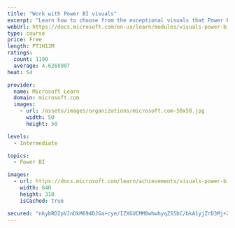 ```yaml
---
title: "Work with Power BI visuals"
excerpt: "Learn how to choose from the exceptional visuals that Power BI makes available to you. Formatting visuals will direct the user’s attention to exactly where you want it, while helping to make the visual easier to read and interpret. You will also learn about how to use key performance indicators (KPIs)."
webUrl: https://docs.microsoft.com/en-us/learn/modules/visuals-power-bi/
type: course
price: Free
length: PT1H13M
ratings:
  count: 1190
  average: 4.6268907
heat: 54

provider:
  name: Microsoft Learn
  domain: microsoft.com
  images:
    - url: /assets/images/organizations/microsoft.com-50x50.jpg
      width: 50
      height: 50

levels:
  - Intermediate

topics:
  - Power BI

images:
  - url: https://docs.microsoft.com/learn/achievements/visuals-power-bi-social.png
    width: 640
    height: 318
    isCached: true

secured: "nkybRDIpVJnDkM694DJGa+cye/IZXGUCMM8whwhyqZS5bC/bkA1yjZrD3Mj+Zu/0vVYts3S+8ymrPdXPUEJe1B6/DPg9xedujDRNgyrDnOtSJxQvpMkHmauvnQlfs+8Izi/pzV0FNocO9YxYQYZ2bqju59qDVb/Zcq5FSPO8oFgCpWLpZwxXqS+SUUSBrhk9X4XWY724W87tmsx+mBF119GT4JlcOlUgYoi6ikFRz4GvR7d1iS4aUpml6rEK1Vv3xustKsKASH6IiJU9I+LhCMaDS8ZjAlYa9ijDmJbjQ2iFhiqnl5yzHUxjxwfJxHVD5BozMALpNNSx7pgo5S5irymhmEby7a76irQP2aDAf4zGgP6+pp+lO9z3RXMNm9NAiT8WeiT2GcBOso4Tf2Y52Ft2SMTvVtVEQUdIwb7i3b8=;tEXXjuyb3+XLPS8OP9DpwQ=="
---
```


